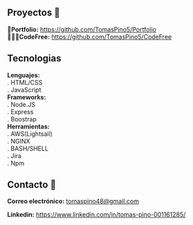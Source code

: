 ## Proyectos 🧪
**📖Portfolio:** https://github.com/TomasPino5/Portfolio <br>
**👨🏻‍💻CodeFree:** https://github.com/TomasPino5/CodeFree

## Tecnologias 
**Lenguajes:** <br>
. HTML/CSS <br>
. JavaScript <br>
**Frameworks:** <br>
. Node.JS <br>
. Express <br>
. Boostrap <br>
**Herramientas:** <br>
. AWS(Lightsail) <br>
. NGINX <br>
. BASH/SHELL <br>
. Jira <br>
. Npm <br>

## Contacto 📧
**Correo electrónico:** tomaspino48@gmail.com

**Linkedin:** https://www.linkedin.com/in/tomas-pino-001161285/
